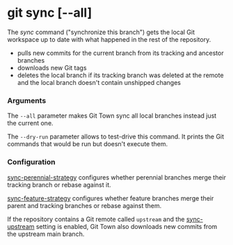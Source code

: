 # git sync [--all]

The _sync_ command ("synchronize this branch") gets the local Git workspace up
to date with what happened in the rest of the repository.

- pulls new commits for the current branch from its tracking and ancestor
  branches
- downloads new Git tags
- deletes the local branch if its tracking branch was deleted at the remote and
  the local branch doesn't contain unshipped changes

### Arguments

The `--all` parameter makes Git Town sync all local branches instead just the
current one.

The `--dry-run` parameter allows to test-drive this command. It prints the Git
commands that would be run but doesn't execute them.

### Configuration

[sync-perennial-strategy](../preferences/sync-perennial-strategy.md) configures
whether perennial branches merge their tracking branch or rebase against it.

[sync-feature-strategy](../preferences/sync-feature-strategy.md) configures
whether feature branches merge their parent and tracking branches or rebase
against them.

If the repository contains a Git remote called `upstream` and the
[sync-upstream](../preferences/sync-upstream.md) setting is enabled, Git Town
also downloads new commits from the upstream main branch.
